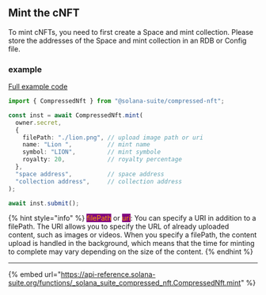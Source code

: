 ## Mint the cNFT

To mint cNFTs, you need to first create a Space and mint collection. Please
store the addresses of the Space and mint collection in an RDB or Config file.

### example

[Full example code](https://github.com/fukaoi/solana-suite/blob/main/examples/integration11-compressed-nft.ts)

```ts
import { CompressedNft } from "@solana-suite/compressed-nft";

const inst = await CompressedNft.mint(
  owner.secret,
  {
    filePath: "./lion.png", // upload image path or uri
    name: "Lion ",          // mint name
    symbol: "LION",         // mint symbole
    royalty: 20,            // royalty percentage
  },
  "space address",          // space address
  "collection address",     // collection address
);

await inst.submit();
```
{% hint style="info" %} 
<mark style="color:orange;background-color:purple;">filePath</mark> or <mark style="color:orange;background-color:purple;">uri</mark>: 
You can specify a URI in addition to a filePath. The URI allows you to specify the URL of already uploaded content, such as images or videos.
When you specify a filePath, the content upload is handled in the background, which means that the time for minting to complete may vary depending on the size of the content.
{% endhint %}


---

{% embed url="https://api-reference.solana-suite.org/functions/_solana_suite_compressed_nft.CompressedNft.mint" %}
